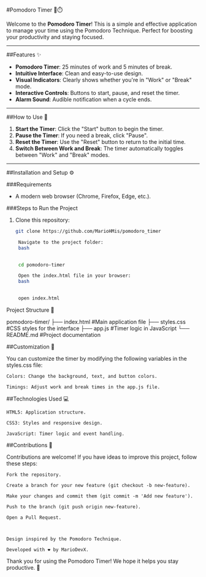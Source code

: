 #Pomodoro Timer 🍅⏱️

Welcome to the **Pomodoro Timer**! This is a simple and effective application to manage your time using the Pomodoro Technique. Perfect for boosting your productivity and staying focused.

---

##Features ✨

- **Pomodoro Timer**: 25 minutes of work and 5 minutes of break.
- **Intuitive Interface**: Clean and easy-to-use design.
- **Visual Indicators**: Clearly shows whether you're in "Work" or "Break" mode.
- **Interactive Controls**: Buttons to start, pause, and reset the timer.
- **Alarm Sound**: Audible notification when a cycle ends.

---

##How to Use 🚀

1. **Start the Timer**: Click the "Start" button to begin the timer.
2. **Pause the Timer**: If you need a break, click "Pause".
3. **Reset the Timer**: Use the "Reset" button to return to the initial time.
4. **Switch Between Work and Break**: The timer automatically toggles between "Work" and "Break" modes.

---

##Installation and Setup ⚙️

###Requirements
- A modern web browser (Chrome, Firefox, Edge, etc.).

###Steps to Run the Project
1. Clone this repository:
   ```bash
   git clone https://github.com/MarioHMis/pomodoro_timer

    Navigate to the project folder:
    bash
    

    cd pomodoro-timer

    Open the index.html file in your browser:
    bash
    

    open index.html

Project Structure 📂


pomodoro-timer/
├── index.html          #Main application file
├── styles.css          #CSS styles for the interface
├── app.js              #Timer logic in JavaScript
└── README.md           #Project documentation

##Customization 🎨

You can customize the timer by modifying the following variables in the styles.css file:

    Colors: Change the background, text, and button colors.

    Timings: Adjust work and break times in the app.js file.

##Technologies Used 💻

    HTML5: Application structure.

    CSS3: Styles and responsive design.

    JavaScript: Timer logic and event handling.

##Contributions 🤝

Contributions are welcome! If you have ideas to improve this project, follow these steps:

    Fork the repository.

    Create a branch for your new feature (git checkout -b new-feature).

    Make your changes and commit them (git commit -m 'Add new feature').

    Push to the branch (git push origin new-feature).

    Open a Pull Request.



    Design inspired by the Pomodoro Technique.

    Developed with ❤️ by MarioDevX.

Thank you for using the Pomodoro Timer! We hope it helps you stay productive. 🚀




